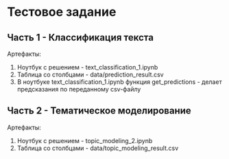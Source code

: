 # Тестовое задание

## Часть 1 - Классификация текста

Артефакты:

1. Ноутбук с решением - text_classification_1.ipynb
2. Таблица со столбцами - data/prediction_result.csv
3. В ноутбуке text_classification_1.ipynb функция get_predictions - делает предсказания по переданному csv-файлу

## Часть 2 - Тематическое моделирование

Артефакты:

1. Ноутбук с решением - topic_modeling_2.ipynb
2. Таблица со столбцами - data/topic_modeling_result.csv